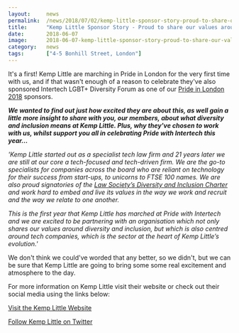 ```yaml
---
layout: 	news
permalink:	/news/2018/07/02/kemp-little-sponsor-story-proud-to-share-our-values-around-diversity-and-inclusion
title:		"Kemp Little Sponsor Story - Proud to share our values around diversity and inclusion..."
date:		2018-06-07
image: 		2018-06-07-kemp-little-sponsor-story-proud-to-share-our-values-around-diversity-and-inclusion.jpg
category:	news
tags:		["4-5 Bonhill Street, London"]
---
```


It's a first! Kemp Little are marching in Pride in London for the very first time with us, and if that wasn't enough of a reason to celebrate they've also sponsored Intertech LGBT+ Diversity Forum as one of our <a href="https://prideinlondon.org/">Pride in London 2018</a> sponsors. 

<i><b>We wanted to find out just how excited they are about this, as well gain a little more insight to share with you, our members, about what diversity and inclusion means at Kemp Little. Plus, why they've chosen to work with us, whilst support you all in celebrating Pride with Intertech this year...</b></i>

<i>'Kemp Little started out as a specialist tech law firm and 21 years later we are still at our core a tech-focused and tech-driven firm. We are the go-to specialists for companies across the board who are reliant on technology for their success from start-ups, to unicorns to FTSE 100 names. We are also proud signatories of the <a href="https://www.lawsociety.org.uk/support-services/practice-management/diversity-inclusion/diversity-inclusion-charter/">Law Society’s Diversity and Inclusion Charter</a> and work hard to embed and live its values in the way we work and recruit and the way we relate to one another.</i>

<i>This is the first year that Kemp Little has marched at Pride with Intertech and we are excited to be partnering with an organisation which not only shares our values around diversity and inclusion, but which is also centred around tech companies, which is the sector at the heart of Kemp Little’s evolution.'</i>

We don't think we could've worded that any better, so we didn't, but we can be sure that Kemp Little are going to bring some some real excitement and atmosphere to the day.

For more information on Kemp Little visit their website or check out their social media using the links below:

<a href="http://www.kemplittle.com/">Visit the Kemp Little Website</a>

<a href="https://twitter.com/KempLittle">Follow Kemp Little on Twitter</a>